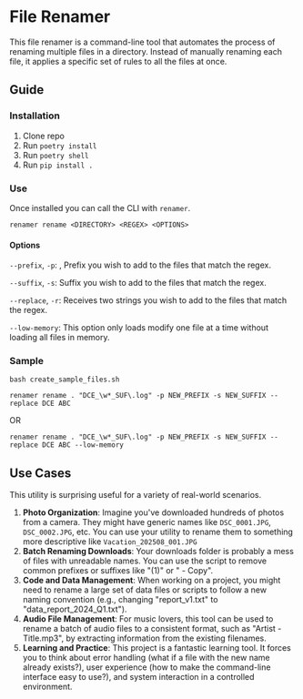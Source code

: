 # File Renamer

This file renamer is a command-line tool that automates the process of renaming multiple files in a directory. Instead of manually renaming each file, it applies a specific set of rules to all the files at once.

## Guide

### Installation

1. Clone repo
2. Run `poetry install`
3. Run `poetry shell`
4. Run `pip install .`


### Use

Once installed you can call the CLI with `renamer`.

`renamer rename <DIRECTORY> <REGEX> <OPTIONS>`

#### Options

`--prefix`, `-p`: <STRING>, Prefix you wish to add to the files that match the regex.

`--suffix`, `-s`: <STRING> Suffix you wish to add to the files that match the regex.

`--replace`, `-r`: <STRING STRING> Receives two strings you wish to add to the files that match the regex.

`--low-memory`: This option only loads modify one file at a time without loading all files in memory.

### Sample

`bash create_sample_files.sh`

`renamer rename . "DCE_\w*_SUF\.log" -p NEW_PREFIX -s NEW_SUFFIX --replace DCE ABC`

OR

`renamer rename . "DCE_\w*_SUF\.log" -p NEW_PREFIX -s NEW_SUFFIX --replace DCE ABC --low-memory`

## Use Cases
This utility is surprising useful for a variety of real-world scenarios.

1. **Photo Organization**: Imagine you've downloaded hundreds of photos from a camera. They might have generic names like `DSC_0001.JPG`, `DSC_0002.JPG`, etc. You can use your utility to rename them to something more descriptive like `Vacation_202508_001.JPG`
2. **Batch Renaming Downloads**: Your downloads folder is probably a mess of files with unreadable names. You can use the script to remove common prefixes or suffixes like "(1)" or " - Copy".
3. **Code and Data Management**: When working on a project, you might need to rename a large set of data files or scripts to follow a new naming convention (e.g., changing "report_v1.txt" to "data_report_2024_Q1.txt").
4. **Audio File Management**: For music lovers, this tool can be used to rename a batch of audio files to a consistent format, such as "Artist - Title.mp3", by extracting information from the existing filenames.
5. **Learning and Practice**: This project is a fantastic learning tool. It forces you to think about error handling (what if a file with the new name already exists?), user experience (how to make the command-line interface easy to use?), and system interaction in a controlled environment.
